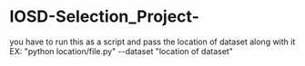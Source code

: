 # IOSD-Selection_Project-
you have to run this as a script and pass the location of dataset along with it 
EX: "python location/file.py" --dataset "location of dataset" 
